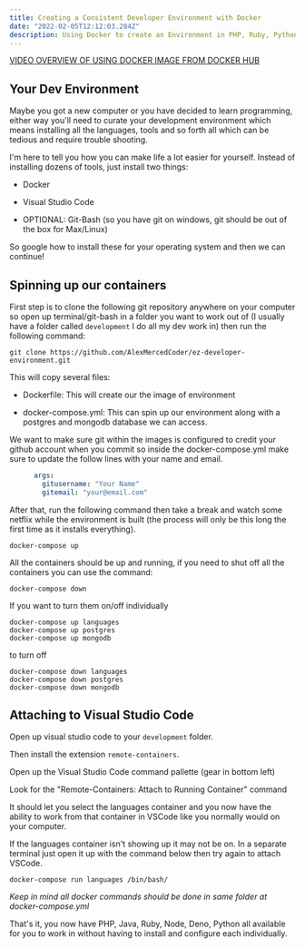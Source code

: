 ```yaml
---
title: Creating a Consistent Developer Environment with Docker
date: "2022-02-05T12:12:03.284Z"
description: Using Docker to create an Environment in PHP, Ruby, Python and more
---
```


[VIDEO OVERVIEW OF USING DOCKER IMAGE FROM DOCKER HUB](https://youtu.be/mN5UHsMNm4U)

## Your Dev Environment

Maybe you got a new computer or you have decided to learn programming, either way you'll need to curate your development environment which means installing all the languages, tools and so forth all which can be tedious and require trouble shooting.

I'm here to tell you how you can make life a lot easier for yourself. Instead of installing dozens of tools, just install two things:

- Docker
- Visual Studio Code

- OPTIONAL: Git-Bash (so you have git on windows, git should be out of the box for Max/Linux) 

So google how to install these for your operating system and then we can continue!

## Spinning up our containers

First step is to clone the following git repository anywhere on your computer so open up terminal/git-bash in a folder you want to work out of (I usually have a folder called `development` I do all my dev work in) then run the following command:

`git clone https://github.com/AlexMercedCoder/ez-developer-environment.git`

This will copy several files:

- Dockerfile: This will create our the image of environment

- docker-compose.yml: This can spin up our environment along with a postgres and mongodb database we can access.

We want to make sure git within the images is configured to credit your github account when you commit so inside the docker-compose.yml make sure to update the follow lines with your name and email.

```yml
      args:
        gitusername: "Your Name"
        gitemail: "your@email.com"
```

After that, run the following command then take a break and watch some netflix while the environment is built (the process will only be this long the first time as it installs everything).

```
docker-compose up
```

All the containers should be up and running, if you need to shut off all the containers you can use the command:

```
docker-compose down
```

If you want to turn them on/off individually

```
docker-compose up languages
docker-compose up postgres
docker-compose up mongodb
```

to turn off

```
docker-compose down languages
docker-compose down postgres
docker-compose down mongodb
```

## Attaching to Visual Studio Code

Open up visual studio code to your `development` folder.

Then install the extension `remote-containers`.

Open up the Visual Studio Code command pallette (gear in bottom left)

Look for the "Remote-Containers: Attach to Running Container" command

It should let you select the languages container and you now have the ability to work from that container in VSCode like you normally would on your computer.

If the languages container isn't showing up it may not be on. In a separate terminal just open it up with the command below then try again to attach VSCode.

```
docker-compose run languages /bin/bash/
```
*Keep in mind all docker commands should be done in same folder at docker-compose.yml*

That's it, you now have PHP, Java, Ruby, Node, Deno, Python all available for you to work in without having to install and configure each individually.